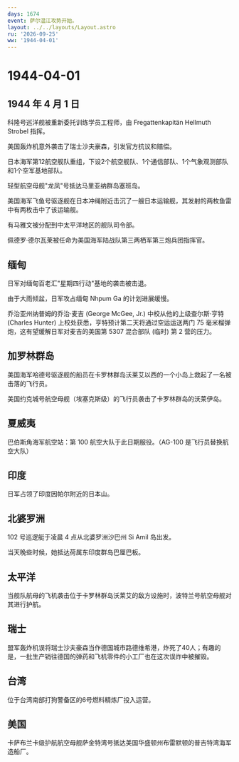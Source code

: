```yaml
---
days: 1674
event: 萨尔温江攻势开始。
layout: ../../layouts/Layout.astro
ru: '2026-09-25'
ww: '1944-04-01'
---
```


# 1944-04-01

## 1944 年 4 月 1 日

科隆号巡洋舰被重新委托训练学员工程师，由 Fregattenkapitän Hellmuth
Strobel 指挥。

美国轰炸机意外袭击了瑞士沙夫豪森，引发官方抗议和赔偿。

日本海军第12航空舰队重组，下设2个航空舰队、1个通信部队、1个气象观测部队和1个空军基地部队。

轻型航空母舰"龙凤"号抵达马里亚纳群岛塞班岛。

美国海军飞鱼号驱逐舰在日本冲绳附近击沉了一艘日本运输舰，其发射的两枚鱼雷中有两枚击中了该运输舰。

有马雅文被分配到中太平洋地区的舰队司令部。

佩德罗·德尔瓦莱被任命为美国海军陆战队第三两栖军第三炮兵团指挥官。

## 缅甸

日军对缅甸百老汇"星期四行动"基地的袭击被击退。

由于大雨倾盆，日军攻占缅甸 Nhpum Ga 的计划进展缓慢。

乔治亚州纳普姆的乔治·麦吉 (George McGee, Jr.) 中校从他的上级查尔斯·亨特
(Charles Hunter) 上校处获悉，亨特预计第二天将通过空运运送两门 75
毫米榴弹炮，这有望缓解日军对麦吉的美国第 5307 混合部队 (临时) 第 2
营的压力。

## 加罗林群岛

美国海军哈德号驱逐舰的船员在卡罗林群岛沃莱艾以西的一个小岛上救起了一名被击落的飞行员。

美国约克城号航空母舰（埃塞克斯级）的飞行员袭击了卡罗林群岛的沃莱伊岛。

## 夏威夷

巴伯斯角海军航空站：第 100 航空大队于此日期服役。（AG-100
是飞行员替换航空大队）

## 印度

日军占领了印度因帕尔附近的日本山。

## 北婆罗洲

102 号巡逻艇于凌晨 4 点从北婆罗洲沙巴州 Si Amil 岛出发。

当天晚些时候，她抵达荷属东印度群岛巴厘巴板。

## 太平洋

当舰队航母的飞机袭击位于卡罗林群岛沃莱艾的敌方设施时，波特兰号航空母舰对其进行护航。

## 瑞士

盟军轰炸机误将瑞士沙夫豪森当作德国城市路德维希港，炸死了40人；有趣的是，一批生产销往德国的弹药和飞机零件的小工厂也在这次误炸中被摧毁。

## 台湾

位于台湾南部打狗警备区的6号燃料精炼厂投入运营。

## 美国

卡萨布兰卡级护航航空母舰萨金特湾号抵达美国华盛顿州布雷默顿的普吉特湾海军造船厂。